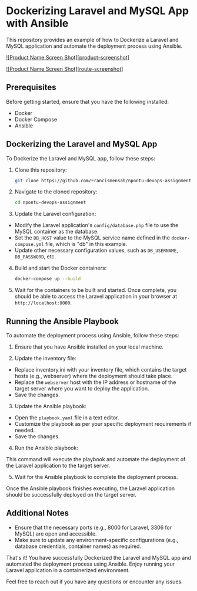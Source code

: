 # Dockerizing Laravel and MySQL App with Ansible

This repository provides an example of how to Dockerize a Laravel and MySQL application and automate the deployment process using Ansible.


[![Product Name Screen Shot][product-screenshot]](https://example.com)

[![Product Name Screen Shot][route-screenshot]](https://example.com)

## Prerequisites

Before getting started, ensure that you have the following installed:

- Docker
- Docker Compose
- Ansible

## Dockerizing the Laravel and MySQL App

To Dockerize the Laravel and MySQL app, follow these steps:

1. Clone this repository:
   ```sh
   git clone https://github.com/Francismensah/npontu-devops-assignment.git
   ```
2. Navigate to the cloned repository:
   ```sh
   cd npontu-devops-assignment
   ```

3. Update the Laravel configuration:
- Modify the Laravel application's `config/database.php` file to use the MySQL container as the database.
- Set the `DB_HOST` value to the MySQL service name defined in the `docker-compose.yml` file, which is "db" in this example.
- Update other necessary configuration values, such as `DB_USERNAME`, `DB_PASSWORD`, etc.

4. Build and start the Docker containers:

   ```sh
   docker-compose up --build
   ```
5. Wait for the containers to be built and started. Once complete, you should be able to access the Laravel application in your browser at `http://localhost:8000`.

## Running the Ansible Playbook

To automate the deployment process using Ansible, follow these steps:

1. Ensure that you have Ansible installed on your local machine.

2. Update the inventory file:
- Replace inventory.ini with your inventory file, which contains the target hosts (e.g., webserver) where the deployment should take place.
- Replace the `webserver` host with the IP address or hostname of the target server where you want to deploy the application.
- Save the changes.

3. Update the Ansible playbook:
- Open the `playbook.yaml` file in a text editor.
- Customize the playbook as per your specific deployment requirements if needed.
- Save the changes.

4. Run the Ansible playbook:


This command will execute the playbook and automate the deployment of the Laravel application to the target server.

5. Wait for the Ansible playbook to complete the deployment process.

Once the Ansible playbook finishes executing, the Laravel application should be successfully deployed on the target server.

## Additional Notes

- Ensure that the necessary ports (e.g., 8000 for Laravel, 3306 for MySQL) are open and accessible.
- Make sure to update any environment-specific configurations (e.g., database credentials, container names) as required.

That's it! You have successfully Dockerized the Laravel and MySQL app and automated the deployment process using Ansible. Enjoy running your Laravel application in a containerized environment.

Feel free to reach out if you have any questions or encounter any issues.